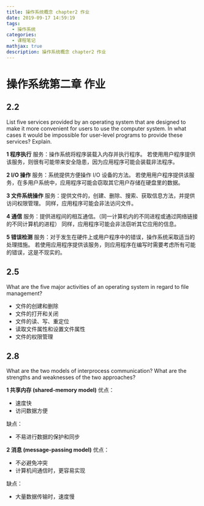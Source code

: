```yaml
---
title: 操作系统概念 chapter2 作业
date: 2019-09-17 14:59:19
tags:
  - 操作系统
categories:
  - 课程笔记
mathjax: true
description: 操作系统概念 chapter2 作业
---
```

# 操作系统第二章 作业

## 2.2

List five services provided by an operating system that are designed to
make it more convenient for users to use the computer system. In what
cases it would be impossible for user-level programs to provide these
services? Explain.

**1 程序执行**
服务：操作系统将程序装载入内存并执行程序。
若使用用户程序提供该服务，则很有可能带来安全隐患，因为应用程序可能会装载非法程序。

**2 I/O 操作**
服务：系统提供方便操作 I/O 设备的方法。
若使用用户程序提供该服务，在多用户系统中，应用程序可能会窃取其它用户存储在硬盘里的数据。

**3 文件系统操作**
服务：提供文件的，创建、删除、搜索、获取信息方法，并提供访问权限管理。
同样，应用程序可能会非法访问文件。

**4 通信**
服务：提供进程间的相互通信。（同一计算机内的不同进程或通过网络链接的不同计算机的进程）
同样，应用程序可能会非法窃听其它应用的信息。

**5 错误检测**
服务：对于发生在硬件上或用户程序中的错误，操作系统采取适当的处理措施。
若使用应用程序提供该服务，则应用程序在编写时需要考虑所有可能的错误，这是不现实的。

## 2.5

What are the five major activities of an operating system in regard to file management?

- 文件的创建和删除
- 文件的打开和关闭
- 文件的读、写、重定位
- 读取文件属性和设置文件属性
- 文件的权限管理

## 2.8

What are the two models of interprocess communication? What are the strengths and
weaknesses of the two approaches?

**1 共享内存 (shared-memory model)**
优点：

- 速度快
- 访问数据方便

缺点：

- 不易进行数据的保护和同步

**2 消息 (message-passing model)**
优点：

- 不必避免冲突
- 计算机间通信时，更容易实现

缺点：

- 大量数据传输时，速度慢
